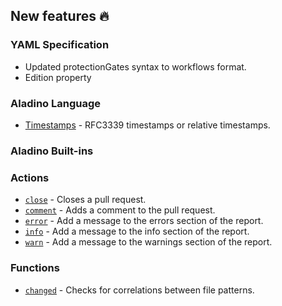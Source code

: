 ## New features :fire: 

### YAML Specification
- Updated protectionGates syntax to workflows format.
- Edition property 

### Aladino Language
- [Timestamps](/docs/use-cases/timestamps) - RFC3339 timestamps or relative timestamps.

### Aladino Built-ins

### Actions
- [`close`](docs/reviewpad-file-specification/aladino-specification/aladino-built-ins#close) - Closes a pull request.
- [`comment`](docs/reviewpad-file-specification/aladino-specification/aladino-built-ins#comment) - Adds a comment to the pull request.
- [`error`](docs/reviewpad-file-specification/aladino-specification/aladino-built-ins#error) - Add a message to the errors section of the report.
- [`info`](docs/reviewpad-file-specification/aladino-specification/aladino-built-ins#info) - Add a message to the info section of the report.
- [`warn`](docs/reviewpad-file-specification/aladino-specification/aladino-built-ins#warn) - Add a message to the warnings section of the report.

### Functions
- [`changed`](docs/reviewpad-file-specification/aladino-specification/aladino-built-ins#changed) - Checks for correlations between file patterns.